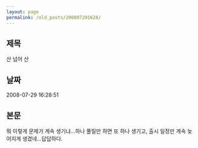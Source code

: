 ```yaml
---
layout: page
permalink: /old_posts/200807291628/
---
```


## 제목
산 넘어 산

## 날짜
2008-07-29 16:28:51

## 본문
뭐 이렇게 문제가 계속 생기냐...하나 풀릴만 하면 또 하나 생기고, 출시 일정만 계속 늦어지게 생겼네...답답하다.